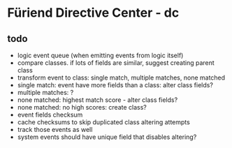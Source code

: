 # Füriend Directive Center - dc

## todo

- logic event queue (when emitting events from logic itself)
- compare classes. if lots of fields are similar, suggest creating parent class
- transform event to class: single match, multiple matches, none matched
- single match: event have more fields than a class: alter class fields?
- multiple matches: ?
- none matched: highest match score - alter class fields?
- none matched: no high scores: create class?
- event fields checksum
- cache checksums to skip duplicated class altering attempts
- track those events as well
- system events should have unique field that disables altering?
